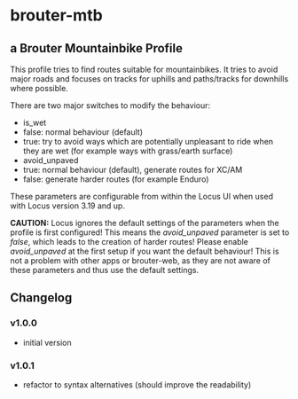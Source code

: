 # brouter-mtb
## a Brouter Mountainbike Profile ##

This profile tries to find routes suitable for mountainbikes. It tries to avoid major roads and focuses on tracks for uphills and paths/tracks for downhills where possible.

There are two major switches to modify the behaviour: 

* is_wet 
 * false: normal behaviour (default)
 * true: try to avoid ways which are potentially unpleasant to ride when they are wet (for example ways with grass/earth surface)
* avoid_unpaved
 * true: normal behaviour (default), generate routes for XC/AM
 * false: generate harder routes (for example Enduro)
 
These parameters are configurable from within the Locus UI when used with Locus version 3.19 and up. 

**CAUTION:** Locus ignores the default settings of the parameters when the profile is first configured! This means the _avoid_unpaved_ parameter is set to _false_, which leads to the creation of harder routes!
Please enable _avoid_unpaved_ at the first setup if you want the default behaviour!
This is not a problem with other apps or brouter-web, as they are not aware of these parameters and thus use the default settings.

## Changelog ##
### v1.0.0 ###
* initial version

### v1.0.1 ###
* refactor to syntax alternatives (should improve the readability)
